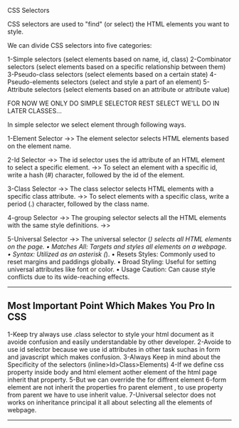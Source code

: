 CSS Selectors

CSS selectors are used to "find" (or select) the HTML elements you want to style.

We can divide CSS selectors into five categories:

1-Simple selectors (select elements based on name, id, class)
2-Combinator selectors (select elements based on a specific relationship between them)
3-Pseudo-class selectors (select elements based on a certain state)
4-Pseudo-elements selectors (select and style a part of an element)
5-Attribute selectors (select elements based on an attribute or attribute value)

FOR NOW WE ONLY DO SIMPLE SELECTOR REST SELECT WE'LL DO IN LATER CLASSES...

In simple selector we select element through following ways.

1-Element Selector ->> The element selector selects HTML elements based on the element name. 

2-Id Selector ->> The id selector uses the id attribute of an HTML element to select a specific element. 
              ->> To select an element with a specific id, write a hash (#) character, followed by the id of the element.

3-Class Selector ->> The class selector selects HTML elements with a specific class attribute.
                 ->> To select elements with a specific class, write a period (.) character, followed by the class name.


4-group Selector ->> The grouping selector selects all the HTML elements with the same style definitions.
                 ->>


5-Universal Selector ->> The universal selector (*) selects all HTML elements on the page.
• Matches All: Targets and styles all elements on a webpage.
• Syntax: Utilized as an asterisk (*).
• Resets Styles: Commonly used to reset margins and paddings globally.
• Broad Styling: Useful for setting universal attributes like font or color.
• Usage Caution: Can cause style conflicts due to its wide-reaching effects.


------------------------------------------------
Most Important Point Which Makes You Pro In CSS
------------------------------------------------

1-Keep try always use .class selector to style your html document as it avoide confusion and easily understandable by other developer.
2-Avoide to use id selector because we use id attributes in other task suchas in form and javascript which makes confusion.
3-Always Keep in mind about the Specificity of the selectors (inline>Id>Class>Elements)
4-If we define css property inside body and html element aother element of the html page inherit that property.
5-But we can override the for diffrent element
6-form element are not inherit the properties fro parent element , to use property from parent we have to use inherit value.
7-Universal selector does not works on inheritance principal it all about selecting all the elements of webpage.

---------------------------------------------------------------------------------------------------------------------------------------